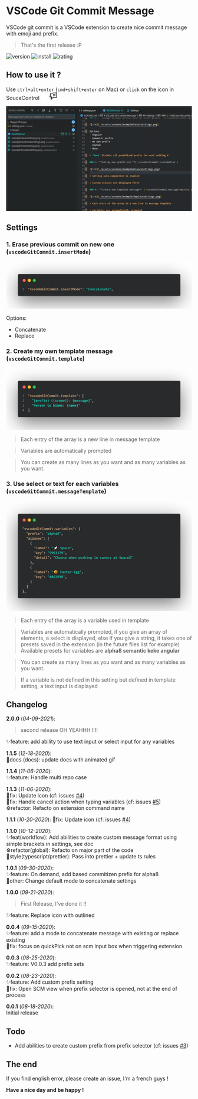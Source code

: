 # VSCode Git Commit Message

VSCode git commit is a VSCode extension to create nice commit message with emoji and prefix.

> That's the first release :P

![version](https://vsmarketplacebadge.apphb.com/version-short/rioukkevin.vscode-git-commit.svg?style=for-the-badge&color=dd4739)
![install](https://vsmarketplacebadge.apphb.com/installs/rioukkevin.vscode-git-commit.svg?style=for-the-badge&color=dd4739)
![rating](https://vsmarketplacebadge.apphb.com/rating-star/rioukkevin.vscode-git-commit.svg?style=for-the-badge&color=dd4739)

## How to use it ?

Use `ctrl+alt+enter` (`cmd+shift+enter` on Mac) or `click` on the icon in SouceControl
<img src="./assets/icon_black.png" width="20">
<img src="./assets/icon_light.png" width="20">

![howto](./assets/screens/howto.gif)

## Settings

### 1. **Erase previous commit on new one** (`vscodeGitCommit.insertMode`)

![scm](./assets/settings/insertMode.png)

Options:

- Concatenate
- Replace

### 2. **Create my own template message** (`vscodeGitCommit.template`)

![scm](./assets/settings/template.png)

> Each entry of the array is a new line in message template

> Variables are automatically prompted

> You can create as many lines as you want and as many variables as you want.

### 3. **Use select or text for each variables** (`vscodeGitCommit.messageTemplate`)

![scm](./assets/settings/variables.png)

> Each entry of the array is a variable used in template

> Variables are automatically prompted, if you give an array of elements, a select is displayed, else if you give a string, it takes one of presets saved in the extension (in the future files list for example)
> Available presets for variables are **alpha8 semantic keke angular**

> You can create as many lines as you want and as many variables as you want.

> If a variable is not defined in this setting but defined in template setting, a text input is displayed

## Changelog

**2.0.0** (_04-09-2021_):

> second release OH YEAHHH !!!!

✨feature: add ability to use text input or select input for any variables

**1.1.5** (_12-18-2020_):  
📄docs (docs): update docs with animated gif

**1.1.4** (_11-06-2020_):  
✨feature: Handle multi repo case

**1.1.3** (_11-06-2020_):  
🐞fix: Update icon (cf: issues [#4](https://github.com/rioukkevin/vscode-git-commit/issues/4))  
🐞fix: Handle cancel action when typing variables (cf: issues [#5](https://github.com/rioukkevin/vscode-git-commit/issues/5))  
⚙️refactor: Refacto on extension command name

**1.1.1** (_10-20-2020_):
🐞fix: Update icon (cf: issues [#4](https://github.com/rioukkevin/vscode-git-commit/issues/4))

**1.1.0** (_10-12-2020_):  
✨feat(workflow): Add abilities to create custom message format using simple brackets in settings, see doc  
⚙️refactor(global): Refacto on major part of the code  
🌈style(typescript/prettier): Pass into prettier + update ts rules

**1.0.1** (_09-30-2020_):  
✨feature: On demand, add based commitizen prefix for alpha8  
🔵other: Change default mode to concatenate settings

**1.0.0** (_09-21-2020_):

> First Release, I've done it !!

✨feature: Replace icon with outlined

**0.0.4** (_09-15-2020_):  
✨feature: add a mode to concatenate message with existing or replace existing  
🐞fix: focus on quickPick not on scm input box when triggering extension

**0.0.3** (_08-25-2020_):  
✨feature: V0.0.3 add prefix sets

**0.0.2** (_08-23-2020_):  
✨feature: Add custom prefix setting  
🐞fix: Open SCM view when prefix selector is opened, not at the end of process

**0.0.1** (_08-18-2020_):  
Initial release

## Todo

- Add abilities to create custom prefix from prefix selector (cf: issues [#3](https://github.com/rioukkevin/vscode-git-commit/issues/3))

## The end

If you find english error, please create an issue, I'm a french guys !

**Have a nice day and be happy !**
